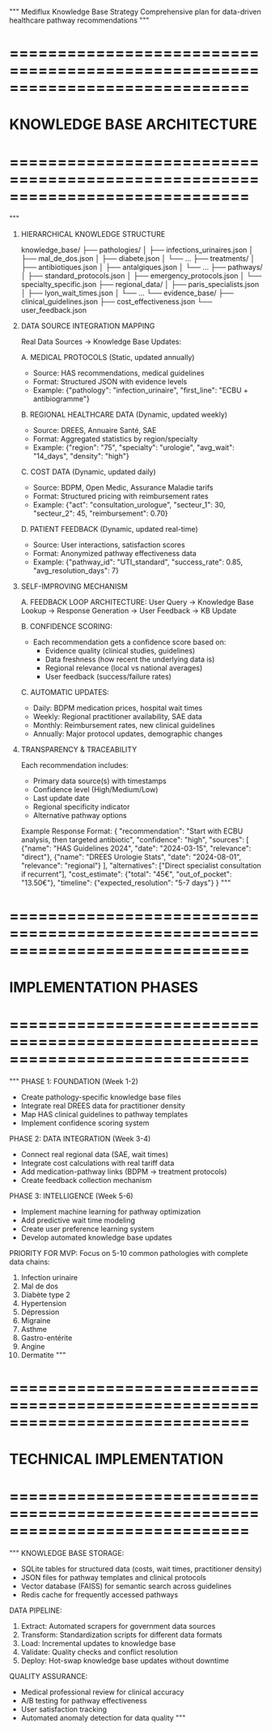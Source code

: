 """
Mediflux Knowledge Base Strategy
Comprehensive plan for data-driven healthcare pathway recommendations
"""

# =============================================================================
# KNOWLEDGE BASE ARCHITECTURE
# =============================================================================

"""
1. HIERARCHICAL KNOWLEDGE STRUCTURE
   
   knowledge_base/
   ├── pathologies/
   │   ├── infections_urinaires.json
   │   ├── mal_de_dos.json
   │   ├── diabete.json
   │   └── ...
   ├── treatments/
   │   ├── antibiotiques.json
   │   ├── antalgiques.json
   │   └── ...
   ├── pathways/
   │   ├── standard_protocols.json
   │   ├── emergency_protocols.json
   │   └── specialty_specific.json
   ├── regional_data/
   │   ├── paris_specialists.json
   │   ├── lyon_wait_times.json
   │   └── ...
   └── evidence_base/
       ├── clinical_guidelines.json
       ├── cost_effectiveness.json
       └── user_feedback.json

2. DATA SOURCE INTEGRATION MAPPING

   Real Data Sources → Knowledge Base Updates:
   
   A. MEDICAL PROTOCOLS (Static, updated annually)
      - Source: HAS recommendations, medical guidelines
      - Format: Structured JSON with evidence levels
      - Example: {"pathology": "infection_urinaire", "first_line": "ECBU + antibiogramme"}
   
   B. REGIONAL HEALTHCARE DATA (Dynamic, updated weekly)
      - Source: DREES, Annuaire Santé, SAE
      - Format: Aggregated statistics by region/specialty
      - Example: {"region": "75", "specialty": "urologie", "avg_wait": "14_days", "density": "high"}
   
   C. COST DATA (Dynamic, updated daily)
      - Source: BDPM, Open Medic, Assurance Maladie tarifs
      - Format: Structured pricing with reimbursement rates
      - Example: {"act": "consultation_urologue", "secteur_1": 30, "secteur_2": 45, "reimbursement": 0.70}
   
   D. PATIENT FEEDBACK (Dynamic, updated real-time)
      - Source: User interactions, satisfaction scores
      - Format: Anonymized pathway effectiveness data
      - Example: {"pathway_id": "UTI_standard", "success_rate": 0.85, "avg_resolution_days": 7}

3. SELF-IMPROVING MECHANISM

   A. FEEDBACK LOOP ARCHITECTURE:
      User Query → Knowledge Base Lookup → Response Generation → User Feedback → KB Update
   
   B. CONFIDENCE SCORING:
      - Each recommendation gets a confidence score based on:
        * Evidence quality (clinical studies, guidelines)
        * Data freshness (how recent the underlying data is)
        * Regional relevance (local vs national averages)
        * User feedback (success/failure rates)
   
   C. AUTOMATIC UPDATES:
      - Daily: BDPM medication prices, hospital wait times
      - Weekly: Regional practitioner availability, SAE data
      - Monthly: Reimbursement rates, new clinical guidelines
      - Annually: Major protocol updates, demographic changes

4. TRANSPARENCY & TRACEABILITY

   Each recommendation includes:
   - Primary data source(s) with timestamps
   - Confidence level (High/Medium/Low)
   - Last update date
   - Regional specificity indicator
   - Alternative pathway options

   Example Response Format:
   {
     "recommendation": "Start with ECBU analysis, then targeted antibiotic",
     "confidence": "high",
     "sources": [
       {"name": "HAS Guidelines 2024", "date": "2024-03-15", "relevance": "direct"},
       {"name": "DREES Urologie Stats", "date": "2024-08-01", "relevance": "regional"}
     ],
     "alternatives": ["Direct specialist consultation if recurrent"],
     "cost_estimate": {"total": "45€", "out_of_pocket": "13.50€"},
     "timeline": {"expected_resolution": "5-7 days"}
   }
"""

# =============================================================================
# IMPLEMENTATION PHASES
# =============================================================================

"""
PHASE 1: FOUNDATION (Week 1-2)
- Create pathology-specific knowledge base files
- Integrate real DREES data for practitioner density
- Map HAS clinical guidelines to pathway templates
- Implement confidence scoring system

PHASE 2: DATA INTEGRATION (Week 3-4)
- Connect real regional data (SAE, wait times)
- Integrate cost calculations with real tariff data
- Add medication-pathway links (BDPM → treatment protocols)
- Create feedback collection mechanism

PHASE 3: INTELLIGENCE (Week 5-6)
- Implement machine learning for pathway optimization
- Add predictive wait time modeling
- Create user preference learning system
- Develop automated knowledge base updates

PRIORITY FOR MVP:
Focus on 5-10 common pathologies with complete data chains:
1. Infection urinaire
2. Mal de dos
3. Diabète type 2
4. Hypertension
5. Dépression
6. Migraine
7. Asthme
8. Gastro-entérite
9. Angine
10. Dermatite
"""

# =============================================================================
# TECHNICAL IMPLEMENTATION
# =============================================================================

"""
KNOWLEDGE BASE STORAGE:
- SQLite tables for structured data (costs, wait times, practitioner density)
- JSON files for pathway templates and clinical protocols
- Vector database (FAISS) for semantic search across guidelines
- Redis cache for frequently accessed pathways

DATA PIPELINE:
1. Extract: Automated scrapers for government data sources
2. Transform: Standardization scripts for different data formats
3. Load: Incremental updates to knowledge base
4. Validate: Quality checks and conflict resolution
5. Deploy: Hot-swap knowledge base updates without downtime

QUALITY ASSURANCE:
- Medical professional review for clinical accuracy
- A/B testing for pathway effectiveness
- User satisfaction tracking
- Automated anomaly detection for data quality
"""
